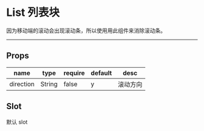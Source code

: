# List 列表块

因为移动端的滚动会出现滚动条，所以使用用此组件来消除滚动条。

---

## Props

| name      | type   | require | default | desc     |
| --------- | ------ | ------- | ------- | -------- |
| direction | String | false   | y       | 滚动方向 |

## Slot

默认 slot
